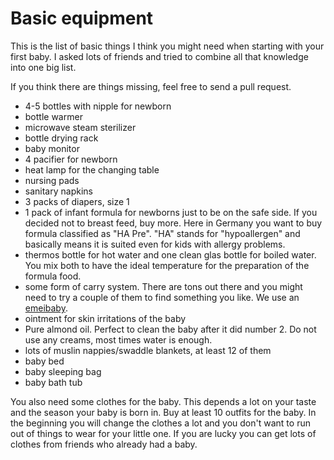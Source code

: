 # Basic equipment

This is the list of basic things I think you might need when starting with
your first baby. I asked lots of friends and tried to combine all that knowledge
into one big list.

If you think there are things missing, feel free to send a pull request.

* 4-5 bottles with nipple for newborn
* bottle warmer
* microwave steam sterilizer
* bottle drying rack
* baby monitor
* 4 pacifier for newborn
* heat lamp for the changing table
* nursing pads
* sanitary napkins
* 3 packs of diapers, size 1
* 1 pack of infant formula for newborns just to be on the safe side. If you
  decided not to breast feed, buy more. Here in Germany you want to buy
  formula classified as "HA Pre". "HA" stands for "hypoallergen" and basically
  means it is suited even for kids with allergy problems.
* thermos bottle for hot water and one clean glas bottle for boiled water. You mix
  both to have the ideal temperature for the preparation of the formula food.
* some form of carry system. There are tons out there and you might need to
  try a couple of them to find something you like. We use an [emeibaby](https://emeibaby.com/).
* ointment for skin irritations of the baby
* Pure almond oil. Perfect to clean the baby after it did number 2. Do not
  use any creams, most times water is enough.
* lots of muslin nappies/swaddle blankets, at least 12 of them
* baby bed
* baby sleeping bag
* baby bath tub

You also need some clothes for the baby. This depends a lot on your taste and
the season your baby is born in. Buy at least 10 outfits for the baby. In the
beginning you will change the clothes a lot and you don't want to run out of
things to wear for your little one. If you are lucky you can get lots of clothes
from friends who already had a baby.

